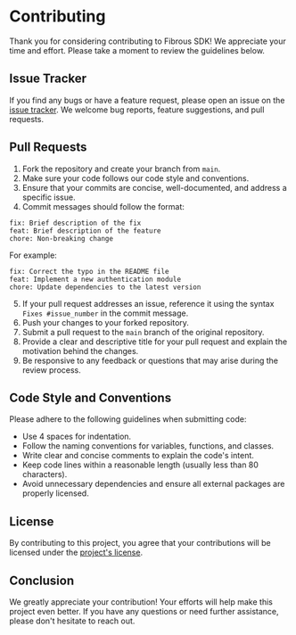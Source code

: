 # Contributing

Thank you for considering contributing to Fibrous SDK!
We appreciate your time and effort.
Please take a moment to review the guidelines below.

## Issue Tracker

If you find any bugs or have a feature request, please open an issue on the [issue tracker](https://github.com/Fibrous-Finance/router-sdk/issues). We welcome bug reports, feature suggestions, and pull requests.

## Pull Requests

1. Fork the repository and create your branch from `main`.
2. Make sure your code follows our code style and conventions.
3. Ensure that your commits are concise, well-documented, and address a specific issue.
4. Commit messages should follow the format:

```
fix: Brief description of the fix
feat: Brief description of the feature
chore: Non-breaking change
```

For example:

```
fix: Correct the typo in the README file
feat: Implement a new authentication module
chore: Update dependencies to the latest version
```

5. If your pull request addresses an issue, reference it using the syntax `Fixes #issue_number` in the commit message.
6. Push your changes to your forked repository.
7. Submit a pull request to the `main` branch of the original repository.
8. Provide a clear and descriptive title for your pull request and explain the motivation behind the changes.
9. Be responsive to any feedback or questions that may arise during the review process.

## Code Style and Conventions

Please adhere to the following guidelines when submitting code:

- Use 4 spaces for indentation.
- Follow the naming conventions for variables, functions, and classes.
- Write clear and concise comments to explain the code's intent.
- Keep code lines within a reasonable length (usually less than 80 characters).
- Avoid unnecessary dependencies and ensure all external packages are properly licensed.

## License

By contributing to this project, you agree that your contributions will be licensed under the [project's license](../LICENCE).

## Conclusion

We greatly appreciate your contribution! Your efforts will help make this project even better. If you have any questions or need further assistance, please don't hesitate to reach out.